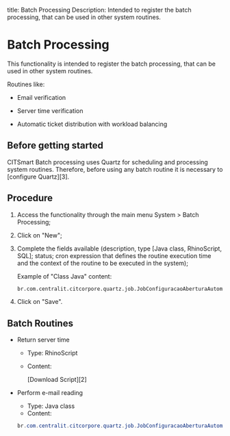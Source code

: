 title: Batch Processing
Description: Intended to register the batch processing, that can be used in other system routines.
# Batch Processing

This functionality is intended to register the batch processing, that can be
used in other system routines.

Routines like:

   - Email verification
   
   - Server time verification
   
   - Automatic ticket distribution with workload balancing 
   
## Before getting started

CITSmart Batch processing uses Quartz for scheduling and processing system routines. Therefore, before using any batch routine it is necessary to [configure Quartz][3].   

Procedure
-------------

1.  Access the functionality through the main menu System \> Batch Processing;

2.  Click on "New";

3.  Complete the fields available (description, type [Java class, RhinoScript,
    SQL]; status; cron expression that defines the routine execution time and
    the context of the routine to be executed in the system);
    
    Example of "Class Java" content:
    ```html
    br.com.centralit.citcorpore.quartz.job.JobConfiguracaoAberturaAutomaticaViaEmail
    ```

4.  Click on "Save".

Batch Routines
------------------

-   Return server time

    -   Type: RhinoScript
    -   Content:
    
        [Download Script][2]

-   Perform e-mail reading

    -   Type: Java class
    -   Content:
    
    ```java
    br.com.centralit.citcorpore.quartz.job.JobConfiguracaoAberturaAutomaticaViaEmail
    ```


<!-- !!! tip "About"

    <b>Product/Version:</b> CITSmart | 9.00 &nbsp;&nbsp;
    <b>Updated:</b>01/07/2021 – Anna Martins



[1]:/en-us/citsmart-platform-9/platform-administration/configuring-automatic-actions/images/verify-email.txt
[2]:/en-us/citsmart-platform-9/platform-administration/configuring-automatic-actions/images/server-time.txt
[3]:/en-us/citsmart-platform-9/get-started/installation-and-upgrade/perform-installation.html#configuracao-do-quartz

